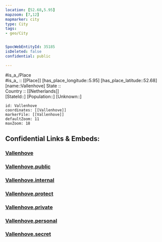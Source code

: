 ```yaml
---
location: [52.68,5.95] 
mapzoom: [7,12] 
mapmarker: city 
type: City
tags:
- geo/City


SpocWebEntityId: 35185
isDeleted: false
confidential: public

---
```

#is_a_/Place  
#is_a_ :: [[Place]] 
[has_place_longitude::5.95] 
[has_place_latitude::52.68] 
[name::Vallenhove] 
State ::  
Country :: [[Netherlands]]  
[StateId::] 
[Population::] 
[Unknown::] 


```leaflet
id: Vallenhove
coordinates: [[Vallenhove]] 
markerFile: [[Vallenhove]] 
defaultZoom: 11 
maxZoom: 18
```


## Confidential Links & Embeds: 

### [Vallenhove](/_Standards/Earth/Continent/Europe/Europe~West/Netherlands/Provinces~Netherlands/Overijssel/City/Vallenhove.md) 

### [Vallenhove.public](/_public/Earth/Continent/Europe/Europe~West/Netherlands/Provinces~Netherlands/Overijssel/City/Vallenhove.public.md) 

### [Vallenhove.internal](/_internal/Earth/Continent/Europe/Europe~West/Netherlands/Provinces~Netherlands/Overijssel/City/Vallenhove.internal.md) 

### [Vallenhove.protect](/_protect/Earth/Continent/Europe/Europe~West/Netherlands/Provinces~Netherlands/Overijssel/City/Vallenhove.protect.md) 

### [Vallenhove.private](/_private/Earth/Continent/Europe/Europe~West/Netherlands/Provinces~Netherlands/Overijssel/City/Vallenhove.private.md) 

### [Vallenhove.personal](/_personal/Earth/Continent/Europe/Europe~West/Netherlands/Provinces~Netherlands/Overijssel/City/Vallenhove.personal.md) 

### [Vallenhove.secret](/_secret/Earth/Continent/Europe/Europe~West/Netherlands/Provinces~Netherlands/Overijssel/City/Vallenhove.secret.md)

